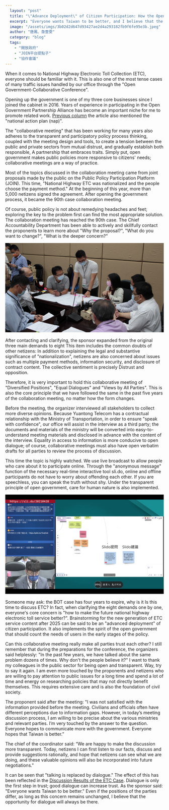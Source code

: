```yaml
---
  layout: "post"
  title: "\"Advance Deployment\" of Citizen Participation: How the Open Government Discuss ETC"
  excerpt: "Everyone wants Taiwan to be better, and I believe that the opportunity for dialogue has always been there."
  image: "/assets/imgs/3b02d2d647d93427ae2d4a293182fb9f6fe95e3b.jpeg"
  author: "唐鳳、詹壹雯"
  category: "blog"
  tags: 
    - "開放政府"
    - "JOIN平台提點子"
    - "協作會議"
---
```



When it comes to National Highway Electronic Toll Collection (ETC), everyone should be familiar with it. This is also one of the most tense cases of many traffic issues handled by our office through the "Open Government-Collaborative Conference". 
 
Opening up the government is one of my three core businesses since I joined the cabinet in 2016. Years of experience in participating in the Open Government Partnership Alliance has become an important niche for me to promote related work. [Previous column](https://www.storm.mg/article/3678832) the article also mentioned the "national action plan (nap)". 

The "collaborative meeting" that has been working for many years also adheres to the transparent and participatory policy process thinking, coupled with the meeting design and tools, to create a tension between the public and private sectors from mutual distrust, and gradually establish both responsible, A partnership that embraces traits. Simply put, open government makes public policies more responsive to citizens' needs; collaborative meetings are a way of practice. 
 
Most of the topics discussed in the collaboration meeting came from joint proposals made by the public on the Public Policy Participation Platform (JOIN). This time, "National Highway ETC was nationalized and the people choose the payment method." At the beginning of this year, more than 5,000 netizens signed the agreement. After opening the government process, it became the 90th case collaboration meeting. 

Of course, public policy is not about remedying headaches and feet; exploring the key to the problem first can find the most appropriate solution. The collaboration meeting has reached the 90th case. The Chief Accountability Department has been able to actively and skillfully contact the proponents to learn more about "Why the proposal?", "What do you want to change?", "What is the deeper concern?"

![ ](/assets/imgs/130c42e53950ab89a46145bf546041e66708a0ea.jpeg)

After contacting and clarifying, the sponsor expanded from the original three main demands to eight This item includes the common doubts of other netizens: In addition to explaining the legal and substantive significance of "nationalization", netizens are also concerned about issues such as multiple payment methods, information security, and disclosure of contract content. The collective sentiment is precisely Distrust and opposition. 
 
Therefore, it is very important to hold this collaborative meeting of "Diversified Positions", "Equal Dialogues" and "Views by All Parties". This is also the core principle that we have followed the same in the past five years of the collaboration meeting, no matter how the form changes. 

Before the meeting, the organizer interviewed all stakeholders to collect more diverse opinions. Because Yuantong Telecom has a contractual relationship with the Ministry of Transportation, in order to ensure "speak with confidence", our office will assist in the interview as a third party; the documents and materials of the ministry will be converted into easy-to-understand meeting materials and disclosed in advance with the content of the interview. Equality in access to information is more conducive to open dialogue; of course, collaborative meetings must also have open verbatim drafts for all parties to review the process of discussion. 

This time the topic is highly watched. We use live broadcast to allow people who care about it to participate online. Through the "anonymous message" function of the necessary real-time interactive tool sli.do, online and offline participants do not have to worry about offending each other. If you are speechless, you can speak the truth without shy. Under the transparent principle of open government, care for human nature is also implemented. 

![ ](/assets/imgs/6f2ab6e36a11dfa3828f4b5de9d42164ef678463.jpeg)
 
Someone may ask: the BOT case has four years to expire, why is it Is this time to discuss ETC? In fact, when clarifying the eight demands one by one, everyone's core concern is "how to make the future national highway electronic toll service better?". Brainstorming for the new generation of ETC service content after 2025 can be said to be an "advanced deployment" of citizen participation. It also implements the spirit of the open government that should count the needs of users in the early stages of the policy. 
 
Can this collaborative meeting really make all parties trust each other? I still remember that during the preparations for the conference, the organizers said helplessly: "In the past few years, we have talked about the same problem dozens of times. Why don't the people believe it?" I want to thank my colleagues in the public sector for being open and transparent. Way, try to say it again. I am even more touched by the proponents and netizens who are willing to pay attention to public issues for a long time and spend a lot of time and energy on researching policies that may not directly benefit themselves. This requires extensive care and is also the foundation of civil society. 
 
The proponent said after the meeting: "I was not satisfied with the information provided before the meeting. Civilians and officials often have different perceptions due to information gaps. However, in today’s meeting discussion process, I am willing to be precise about the various ministries and relevant parties. I’m very touched by the answer to the question. Everyone hopes to communicate more with the government. Everyone hopes that Taiwan is better.”

The chief of the coordinator said: “We are happy to make the discussion more transparent. Today, netizens I can first listen to our facts, discuss and provide suggestions rationally, and hope that netizens can see what we are doing, and these valuable opinions will also be incorporated into future negotiations."

It can be seen that "talking is replaced by dialogue." The effect of this has been reflected in the [Discussion Results of the ETC Case](https://cm.pdis.nat.gov.tw/90/). Dialogue is only the first step in trust; good dialogue can increase trust. As the sponsor said: "Everyone wants Taiwan to be better." Even if the positions of the parties differ, as long as this concern remains unchanged, I believe that the opportunity for dialogue will always be there. 


